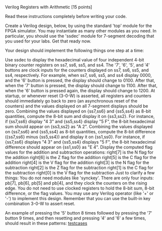 Verilog Registers with Arithmetic [15 points]

Read these instructions completely before writing your code.

Create a Verilog design, below, by using the standard 'top' module for the FPGA simulator. You may instantiate as many other modules as you need. In particular, you should use the 'ssdec' module for 7-segment decoding that you used for your labs. Get that ready now.

Your design should implement the following things one step at a time:

Use ssdec to display the hexadecimal value of four independent 4-bit binary counter registers on ss7, ss6, ss5, and ss4.
The '7', '6', '5', and '4' buttons are clock inputs for the counters displayed on ss7, ss6, ss5, and ss4, respectively. For example, when ss7, ss6, ss5, and ss4 display 0000, and the '6' button is pressed, the display should change to 0100. After that, when the '7' button is pressed, the display should change to 1100. After that, when the '6' button is pressed again, the display should change to 1200.
At startup, or whenever reset (3-0-W) is asserted, all registers and counters should immediately go back to zero (an asynchronous reset of the counters) and the values displayed on all 7-segment displays should be zero.
Combining the values displayed on {ss7,ss6} and {ss5,ss4} as 8-bit quantities, compute the 8-bit sum and display it on {ss3,ss2}. For instance, if {ss7,ss6} display "4 3" and {ss5,ss4} display "5 F", the 8-bit hexadecimal sum should appear on {ss3,ss2} as "A 2".
Combining the values displayed on {ss7,ss6} and {ss5,ss4} as 8-bit quantities, compute the 8-bit difference ({ss7,ss6} minus {ss5,ss4}) and display it on {ss1,ss0}. For instance, if {ss7,ss6} displays "4 3" and {ss5,ss4} displays "5 F", the 8-bit hexadecimal difference should appear on {ss1,ss0} as "E 4".
Display the computed flag values for the addition and subtraction operations:
right[7] is the N flag for the addition
right[6] is the Z flag for the addition
right[5] is the C flag for the addition
right[4] is the V flag for the addition
right[3] is the N flag for the subtraction
right[2] is the Z flag for the subtraction
right[1] is the C flag for the subtraction
right[0] is the V flag for the subtraction
Just to clarify a few things: You do not need modules like 'synckey'. There are only four inputs: pb[7], pb[6], pb[5] and pb[4], and they clock the counters on the rising edge. You do not need to use clocked registers to hold the 8-bit sum, 8-bit difference, or the flag values. You may use any Verilog operator (like '+' or '-') to implement this design. Remember that you can use the built-in key combination 3-0-W to assert reset.

An example of pressing the '5' button 8 times followed by pressing the '7' button 9 times, and then resetting and pressing '4' and '6' a few times, should result in these patterns:
[testcases](hw11_step26.png)
